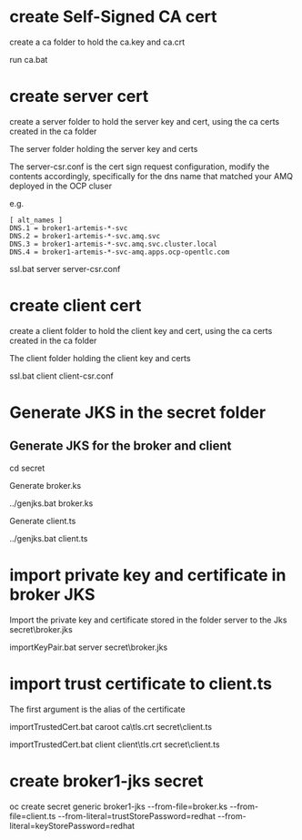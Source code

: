 
# create Self-Signed CA cert
create a ca folder to hold the ca.key and ca.crt

run ca.bat

# create server cert
create a server folder to hold the server key and cert, using the ca certs created in the ca folder

The server folder holding the server key and certs

The server-csr.conf is the cert sign request configuration, modify the contents accordingly, specifically for the dns name that matched your AMQ deployed in the OCP cluser

e.g.
```
[ alt_names ]
DNS.1 = broker1-artemis-*-svc
DNS.2 = broker1-artemis-*-svc.amq.svc
DNS.3 = broker1-artemis-*-svc.amq.svc.cluster.local
DNS.4 = broker1-artemis-*-svc-amq.apps.ocp-opentlc.com

```

ssl.bat server server-csr.conf

# create client cert
create a client folder to hold the client key and cert, using the ca certs created in the ca folder

The client folder holding the client key and certs

ssl.bat client client-csr.conf

# Generate JKS in the secret folder

## Generate JKS for the broker and client
cd secret

Generate broker.ks

../genjks.bat broker.ks


Generate client.ts

../genjks.bat client.ts

# import private key and certificate in broker JKS
Import the private key and certificate stored in the folder server to the Jks secret\broker.jks

importKeyPair.bat server secret\broker.jks

# import trust certificate to client.ts
The first argument is the alias of the certificate

importTrustedCert.bat caroot ca\tls.crt secret\client.ts

importTrustedCert.bat client client\tls.crt secret\client.ts


# create broker1-jks secret

oc create secret generic broker1-jks --from-file=broker.ks --from-file=client.ts --from-literal=trustStorePassword=redhat --from-literal=keyStorePassword=redhat